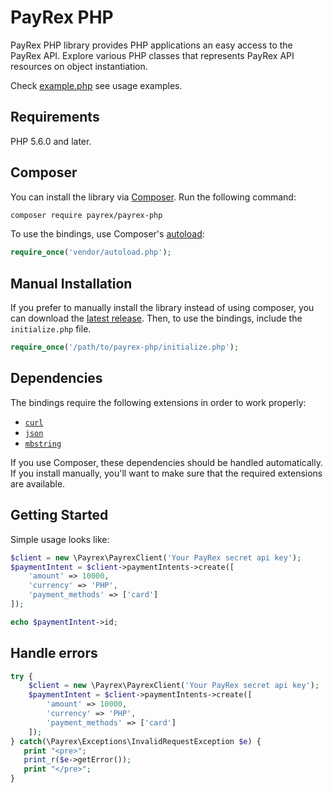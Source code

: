 # PayRex PHP

PayRex PHP library provides PHP applications an easy access to the PayRex API. Explore various PHP classes that represents PayRex API resources on object instantiation.

Check [example.php](https://github.com/payrexhq/payrex-php/blob/development/example.php) see usage examples.

## Requirements

PHP 5.6.0 and later.

## Composer

You can install the library via [Composer](http://getcomposer.org/). Run the following command:

```bash
composer require payrex/payrex-php
```

To use the bindings, use Composer's [autoload](https://getcomposer.org/doc/01-basic-usage.md#autoloading):

```php
require_once('vendor/autoload.php');
```

## Manual Installation

If you prefer to manually install the library instead of using composer, you can download the [latest release](https://github.com/payrexhq/payrex-php/releases). Then, to use the bindings, include the `initialize.php` file.

```php
require_once('/path/to/payrex-php/initialize.php');
```

## Dependencies

The bindings require the following extensions in order to work properly:

-   [`curl`](https://secure.php.net/manual/en/book.curl.php)
-   [`json`](https://secure.php.net/manual/en/book.json.php)
-   [`mbstring`](https://www.php.net/manual/en/book.mbstring.php)

If you use Composer, these dependencies should be handled automatically. If you install manually, you'll want to make sure that the required extensions are available.

## Getting Started

Simple usage looks like:

```php
$client = new \Payrex\PayrexClient('Your PayRex secret api key');
$paymentIntent = $client->paymentIntents->create([
    'amount' => 10000,
    'currency' => 'PHP',
    'payment_methods' => ['card']
]);

echo $paymentIntent->id;
```

## Handle errors

```php
try {
    $client = new \Payrex\PayrexClient('Your PayRex secret api key');
    $paymentIntent = $client->paymentIntents->create([
        'amount' => 10000,
        'currency' => 'PHP',
        'payment_methods' => ['card']
    ]);
} catch(\Payrex\Exceptions\InvalidRequestException $e) {
   print "<pre>";
   print_r($e->getError());
   print "</pre>";
}
```